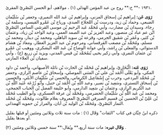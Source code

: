 ١٩٣١ -** خ:** روح بن عبد المؤمن الهذلي (١) ، مولاهم، أبو الحسن البَصْرِيّ المقرئ.

**رَوَى عَن:** إبراهيم بْن إسحاق المزني، وإبراهيم بْن عَبد الله النميري، وجعفر بْن سُلَيْمان الضبعي، وحماد بْن زيد، ودرست بْن اللجلاج العبدي، ورياح بْن عَمْرو القيسي، وسلمة بْن رجاء، وسيدان بْن مضارب، وأبي مُحَمَّد عَبد الرحيم بْن موسى القرشي السامي البَصْرِيّ ابْن عم عباد بْن منصور، وعبد العزيز بْن عبد الصمد العمي، وعبد الواحد بْن زياد، وعثمان بْن كثير، وعُمَر بْن شقيق الجرمي، وقزعة بْن سويد الباهلي، ومحمد بْن دينار، ومحمد بْن مسلم، ومُحَمَّد بْن مصعب القرقساني، ومرحوم بْن عبد العزيز العطار، ومعاذ بْن هشام الدستوائي، والمعلى بْن راشد، وأبي عوانة الوضاح بْن عَبد الله اليشكري، ووهيب بْن عَمْرو بْن عثمان النمري، وأبي زكير يحيى بْنمُحَمَّد بْن قيس المدني، ويزيد بْن زريع (خ) ، وأبي سفيان بْن العلاء المازني.

**رَوَى عَنه:** الْبُخَارِيّ، وإبراهيم بْن مُحَمَّد بْن الحارث بْن نائلة الأصبهاني، وأحمد بْن داود المكي، وأبو يَعْلَى أَحْمَد بْن علي بْن المثنى الموصلي، وإسحاق بْن عاصم الرازي، وجعفر بْن مُحَمَّد البردعي، وحرب بْن إِسْمَاعِيل الكرماني، والحسن بْن سُلَيْمان الأبلي، والحسين بْن إسحاق التستري، وسَعِيد بْن نصير، وعبد اللَّهِ بْن أَحْمَد بْن حنبل، وأَبُو زُرْعَة عُبَيد اللَّهِ بْن عبد الكريم الرازي، وعثمان بْن سَعِيد الدارمي، وأبو خليفة الفضل بْن الحباب الجمحي، ومحمد بْن عَبد اللَّهِ بْن سُلَيْمان الحضرمي، ومُحَمَّد بْن عرفة العسكري، وأبو الطيب مُحَمَّد بْن عَلِيّ بْن الحسين بْن قسيم الصيرفي البَصْرِيّ المعروف بغلام طالوت، ومُحَمَّد بْن مُحَمَّد التمار البَصْرِيّ، ومُحَمَّد بْن الوليد بْن أبان، والمرار بْن حمويه الهمذاني.

ذكره ابنُ حِبَّان في كتاب "الثقات" وَقَال (١) : مات سنة ثلاث وثلاثين ومئتين أو قبلها بقليل أو بعدها بقليل.

**وَقَال غيره:** مات سنة أربع،** ويُقال:** سنة خمس وثلاثين ومئتين (٢) .